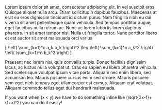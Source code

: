 Lorem ipsum dolor sit amet, consectetur adipiscing elit. In vel suscipit eros. Quisque aliquet nulla arcu. Etiam sollicitudin dapibus faucibus. Maecenas at erat eu eros dignissim tincidunt id dictum purus. Nam fringilla nibh eu dui viverra sit amet pellentesque quam vehicula. Sed tempus porttitor augue, eget faucibus nulla rutrum ac. Nunc ac lorem lobortis lorem dapibus pharetra. In sit amet tempor nisi. Nulla ut fringilla tortor. Nunc porttitor libero et est auctor sit amet malesuada orci varius.

\[ \left( \sum_{k=1}^n a_k b_k \right)^2 \leq \left( \sum_{k=1}^n a_k^2 \right) \left( \sum_{k=1}^n b_k^2 \right) \]

Praesent nec lorem nisi, quis convallis turpis. Donec facilisis dignissim lacus, ac luctus nulla volutpat ut. Cras eu sapien eu libero pharetra vehicula. Sed scelerisque volutpat ipsum vitae porta. Aliquam nec enim libero, sed accumsan leo. Mauris posuere cursus enim sed ornare. Mauris posuere sem eget nibh tempus eget ullamcorper est cursus. Aliquam erat volutpat. Aliquam commodo tellus eget dui hendrerit malesuada.

If you want when \(x < y\) we have to do something inline like \(\sqrt{3x-1}+(1+x)^2\) you can do it easily!